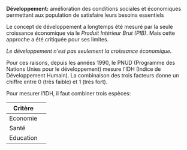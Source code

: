 **Développement:** amélioration des conditions sociales et économiques permettant aux population de satisfaire leurs besoins essentiels

Le concept de développement a longtemps été mesuré par la seule croissance économique via le *Produit Intérieur Brut (PIB)*. Mais cette approche a été critiquée pour ses limites.

*Le développement n'est pas seulement la croissance économique.*

Pour ces raisons, depuis les années 1990, le PNUD (Programme des Nations Unies pour le développement) mesure l'IDH (Indice de Développement Humain). La combinaison des trois facteurs donne un chiffre entre 0 (très faible) et 1 (très fort).

Pour mesurer l'IDH, il faut combiner trois espèces: 

| Critère   |     |
| --------- | --- |
| Economie  |     |
| Santé     |     |
| Education |     |
